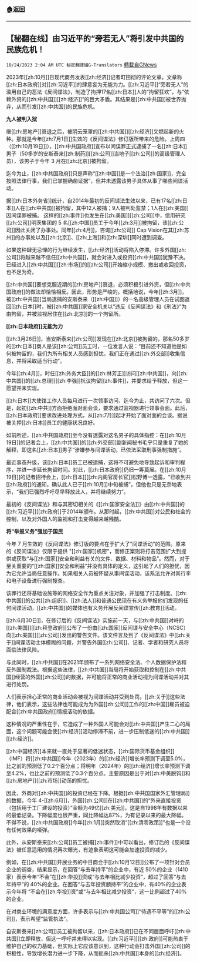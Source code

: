 ###  [:house:返回](README.md)
---


## 【秘翻在线】由习近平的“旁若无人”将引发中共国的民族危机！
`10/24/2023 2:04 AM UTC 秘密翻譯組G-Translators` [轉載自GNews](https://gnews.org/articles/1872237)

2023年[[zh:10月]]日现代商务发表[[zh:经济]]记者町田彻的评论文章。文章称[[zh:日本政府]]对[[zh:习近平]]的肆意妄为无能为力。[[zh:习近平]]“旁若无人”的滥用自己的恶法《反间谍法》，制造了拘押17名[[zh:日本]]人的“拘留狂欢”，与“依赖外资的[[zh:中共国]][[zh:经济]]”的巨大矛盾。其结果是[[zh:中共国]]被世界抛弃，从而引发[[zh:中共国]]的民族危机。

**九人被判入狱**

继[[zh:房地产]]衰退之后，被阴云笼罩的[[zh:中共国]][[zh:经济]]又燃起新的火种。那就是今年[[zh:7月1日]]生效的《反间谍法》修订版所带来的危险。上周四（[[zh:10月19日]]），[[zh:中共国政府]]宣布以间谍罪正式逮捕了一名[[zh:日本]]男子（50多岁的安斯泰来[[zh:制药]][[zh:公司]]当地子[[zh:公司]]的高级管理人员），该男子于今年 3 月在[[zh:北京]]被拘留。

迄今为止，[[zh:中共国政府]]只是声称“[[zh:中国]]是一个法治[[zh:国家]]，完全按照法律行事，我们已掌握确凿证据”，但并未透露该男子具体从事了哪些间谍活动。

据[[zh:日本外务省]]统计，自2014年最初的反间谍法生效以来，已有17名[[zh:日本]]人在[[zh:中共国]]被拘留，其中12人被捕；9人被判处监禁；1人在[[zh:美国]]因间谍罪被捕。 这样的[[zh:事件]]也发生在[[zh:美国]][[zh:公司]]中，信用研究[[zh:公司]]明茨集团的 5 名[[zh:中国]]员工于今年[[zh:3月]]被拘留，该[[zh:公司]]因此关闭了办事处。同年[[zh:4月]]，咨询[[zh:公司]] Cap Vision在其[[zh:苏州]]的办事处以及[[zh:北京]]、[[zh:上海]]和[[zh:深圳]]同时遭到调查。

如果这种肆无忌惮的行为继续发生，[[zh:经济]]活动将陷入停滞。许多外国[[zh:公司]]将越来越不信任[[zh:中共国]]，就会对进入或投资[[zh:中共国]]犹豫不决。已经进入[[zh:中共国]][[zh:市场]]的[[zh:公司]]开始缩小规模、撤出或收回投资，也不足为奇。

[[zh:中共国]]要想克服近期的[[zh:房地产]]衰退，必须积极引进外资，但[[zh:中共国政府]]的做法却恰恰相反。因此，形势是严峻的。概括地说，今年[[zh:3月]]，被[[zh:中共国]]当局逮捕的安斯泰来（[[zh:中国]]）的一名高级管理人员在试图返回[[zh:日本]]时，被[[zh:中共国]]家安全机关以“违反《反间谍法》和《刑法》”为由拘留，并被监视居住在[[zh:北京]]的一个拘留所。

**[[zh:日本政府]]无能为力**

[[zh:3月26日]]，当安斯泰来[[zh:公司]]发现在[[zh:北京]]被拘留的，那名50多岁的[[zh:日本]]商人是该[[zh:公司]]员工时，一位发言人说：“目前还不知道他是如何被拘留的，我们为所有相关人员感到担忧。我们正在通过[[zh:外交部]]收集信息，并将采取适当行动”。

今年[[zh:4月]]，时任[[zh:外务大臣]]的[[zh:林芳正]]访问[[zh:中共国]]，向[[zh:中共国]]的[[zh:总理]][[zh:李强]]抗议拘留[[zh:事件]]，并要求给予释放，但这一愿望并未实现。

[[zh:日本]]大使馆工作人员每月进行一次领事访问，迄今为止，共访问了六次。但是，起初[[zh:中共]]方面拒绝面对面会谈，要求通过监视器进行领事会面。此后，[[zh:日本政府]]要求改进处理方式，从[[zh:7月]]起才开始了面对面的会谈。据说被关押[[zh:日本]]员工的健康状况良好。

如前所述，[[zh:中共国政府]]至今没有透露对这名男子的具体指控：在[[zh:10月19日]]的记者会上，[[zh:中共国]]的[[zh:外交部]]副新闻秘书毛宁只是重复了她的解释，即这名[[zh:日本]]男子“涉嫌参与间谍活动，已依法采取刑事强制措施”。

最近事态升级，该[[zh:日本]]员工已被逮捕，这将不可避免地导致起诉和审判程序，并进一步延长拘留时间。对此，[[zh:日本政府]]仍旧一筹莫展。在[[zh:10月19日]]的记者招待会上，[[zh:日本]][[zh:内阁官房长官]]松野博一透露，“已收到共[[zh:政府]]的通知，确认此人已于[[zh:10月]]中旬被捕”，但他也只是无奈地表示，“我们已强烈呼吁尽早释放此人，并将继续努力”。

最初的《反间谍法》和与其密切相关的《[[zh:国家安全法]]》由[[zh:中共国]]的[[zh:习近平]][[zh:政府]]于2014年颁布。从那时起，[[zh:中共国]]对公民和社会的控制，以及对外国人的监视和打击变得越来越残酷。

**将“举报义务”强加于国民**

今年 7 月生效的《反间谍法》修订版的要点在于扩大了“间谍活动”的范围。原来的《反间谍法》仅限于提供 "[[zh:国家]]机密"，而修正案则将打击范围扩大到提供或获取“与[[zh:国家]]安全和利益有关的文件、数据、材料和物品”。然而，对于至关重要的“[[zh:国家]]安全和利益”并没有具体的定义，这引起了人们的担忧，因为它允许当局任意操作。如果相关人员被怀疑从事间谍活动，该系法允许对其行李和电子设备进行强制搜查。

该罪行还将基础设施等的网络安全作为重点关注对象，并加强了打击制度。[[zh:中共国]]的公共[[zh:组织]]、[[zh:法人]]和普通公民现在有义务举报他们发现的任何间谍活动，[[zh:中共国]]的媒体也有义务开展反间谍宣传[[zh:教育]]活动。

[[zh:6月30日]]，在修订后的《反间谍法》实施前一天，与[[zh:中共国]]对峙的[[zh:美国]][[zh:拜登政府]]公布了一份由[[zh:国家]]反间谍与安全中心（NCSC）向[[zh:美国]][[zh:公司]]发出的警告文件。该文件言及到了《反间谍法》中[[zh:关于]]间谍活动主体模糊的问题，并警告外国[[zh:公司]]、记者、学者和研究人员将面临法律风险。

与此同时，[[zh:中共国]]在2021年颁布了一系列网络安全法、个人数据保护法和反外国制裁法。根据这些法律，[[zh:中共国]]当局将开始获取和控制在[[zh:中共国]]经营的外国[[zh:公司]]的数据，并可能将正常的商业活动视为间谍活动并对其进行处罚。

人们表示担心正常的商业活动会被视为间谍活动并受到处罚。[[zh:关于]]这些法律，他们表示，这些法律也可能成为为外国[[zh:公司]]工作的[[zh:中国]]雇员被迫配合[[zh:中共国政府]]情报活动的依据。

这种情况的严重性在于，它造成了一种外国人可能会对[[zh:中共国]]产生二心的局面，这个问题可能会使[[zh:经济]]活动停滞不前，进一步压制低迷的[[zh:中共国]][[zh:经济]]。

[[zh:中国经济]]本来就一直处于显著的低迷状态，[[zh:国际货币基金组织]]（IMF）将[[zh:中共国]]今年（2023年）的[[zh:经济]]增长率预测下调至5.0%，比之前的预测低了0.2个百分点；将明年（2024年）的[[zh:经济]]增长率预测下调至4.2%，也比之前的预测低了0.3个百分点。主要原因是出于对[[zh:中美脱钩]]和[[zh:房地产]][[zh:市场]]动荡的担忧。

因此，外商对[[zh:中共国]]的投资已经在下降。根据[[zh:中共国国家外汇管理局]]的数据，今年 4-[[zh:6月]]，外国[[zh:公司]]在[[zh:中共国]]的“外来直接投资（包括用于工厂建设的投资）”金额为49亿[[zh:美元]]，这是自1998年有数据以来的最低记录。下降幅度也很严重，同比降幅达87%，为有记录以来的最大降幅。不得不说，[[zh:中共国政府]]今年[[zh:1月]]突然取消“[[zh:清零政策]]”也是一个没有任何效果的哑弹。

此外，从安斯泰来[[zh:公司]]员工被捕[[zh:事件]]中可以看出，修订后的《反间谍法》被任意适用的情况再次曝光，有迹象表明这可能会加速投资的减少。

例如，在[[zh:中共国]]开展业务的中日商会于[[zh:10月12日]]公布了一项针对会员企业的调查，结果显示，在回答“与去年持平”的企业中，有近 50%的企业（1410 家）表示今年“不会”在[[zh:华投]]资或“与去年相比减少投资”，超过了回答“与去年持平”的 40%的企业。在回答“与去年投资额持平”的企业中，有40%的企业表示今年将 “不会在[[zh:华投]]资”或“与去年相比减少投资”，这一比例超过了40%的企业。

在对商业环境的满意度方面，许多表示与[[zh:中共国公司]]“待遇不平等”的[[zh:公司]]，表示希望“监管执法”。

自安斯泰来[[zh:公司]]员工被拘留以来，[[zh:日本政府]]已在不同层面呼吁[[zh:中共国]]立即释放，但这一呼吁并未得以实现。[[zh:习近平]][[zh:政府]]可能热衷于维护自己的权力基础，但实际上它应该意识到，这种行动会打击外国[[zh:公司]]的积极性，导致增长潜力进一步下降，从而扼杀[[zh:中共国]]本身的[[zh:经济]]。
